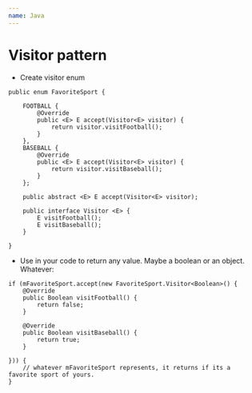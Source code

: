 ```yaml
---
name: Java
---
```


# Visitor pattern

* Create visitor enum

```
public enum FavoriteSport {

    FOOTBALL {
        @Override
        public <E> E accept(Visitor<E> visitor) {
            return visitor.visitFootball();
        }
    },
    BASEBALL {
        @Override
        public <E> E accept(Visitor<E> visitor) {
            return visitor.visitBaseball();
        }
    };

    public abstract <E> E accept(Visitor<E> visitor);

    public interface Visitor <E> {
        E visitFootball();
        E visitBaseball();
    }

}
```

* Use in your code to return any value. Maybe a boolean or an object. Whatever:

```
if (mFavoriteSport.accept(new FavoriteSport.Visitor<Boolean>() {
    @Override
    public Boolean visitFootball() {
        return false;
    }

    @Override
    public Boolean visitBaseball() {
        return true;
    }

})) {
    // whatever mFavoriteSport represents, it returns if its a favorite sport of yours.
}
```
